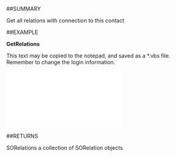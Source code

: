 

##SUMMARY

Get all relations with connection to this contact


##EXAMPLE

**GetRelations**

This text may be copied to the notepad, and saved as a *.vbs file. Remember to change the login information.

![](../../Examples/vbs/SOContact.GetRelations.vbs.txt)




##RETURNS

SORelations a collection of SORelation objects



